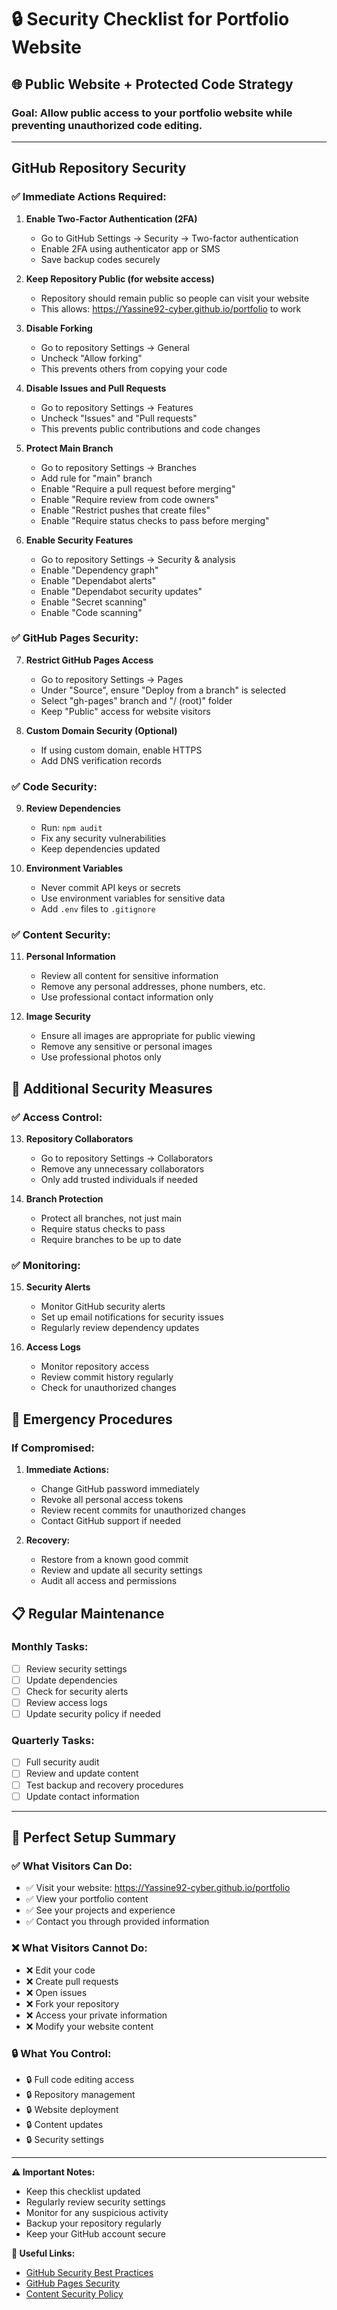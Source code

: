 # 🔒 Security Checklist for Portfolio Website

## **🌐 Public Website + Protected Code Strategy**

### **Goal**: Allow public access to your portfolio website while preventing unauthorized code editing.

---

## **GitHub Repository Security**

### **✅ Immediate Actions Required:**

1. **Enable Two-Factor Authentication (2FA)**
   - Go to GitHub Settings → Security → Two-factor authentication
   - Enable 2FA using authenticator app or SMS
   - Save backup codes securely

2. **Keep Repository Public (for website access)**
   - Repository should remain public so people can visit your website
   - This allows: https://Yassine92-cyber.github.io/portfolio to work

3. **Disable Forking**
   - Go to repository Settings → General
   - Uncheck "Allow forking"
   - This prevents others from copying your code

4. **Disable Issues and Pull Requests**
   - Go to repository Settings → Features
   - Uncheck "Issues" and "Pull requests"
   - This prevents public contributions and code changes

5. **Protect Main Branch**
   - Go to repository Settings → Branches
   - Add rule for "main" branch
   - Enable "Require a pull request before merging"
   - Enable "Require review from code owners"
   - Enable "Restrict pushes that create files"
   - Enable "Require status checks to pass before merging"

6. **Enable Security Features**
   - Go to repository Settings → Security & analysis
   - Enable "Dependency graph"
   - Enable "Dependabot alerts"
   - Enable "Dependabot security updates"
   - Enable "Secret scanning"
   - Enable "Code scanning"

### **✅ GitHub Pages Security:**

7. **Restrict GitHub Pages Access**
   - Go to repository Settings → Pages
   - Under "Source", ensure "Deploy from a branch" is selected
   - Select "gh-pages" branch and "/ (root)" folder
   - Keep "Public" access for website visitors

8. **Custom Domain Security (Optional)**
   - If using custom domain, enable HTTPS
   - Add DNS verification records

### **✅ Code Security:**

9. **Review Dependencies**
   - Run: `npm audit`
   - Fix any security vulnerabilities
   - Keep dependencies updated

10. **Environment Variables**
    - Never commit API keys or secrets
    - Use environment variables for sensitive data
    - Add `.env` files to `.gitignore`

### **✅ Content Security:**

11. **Personal Information**
    - Review all content for sensitive information
    - Remove any personal addresses, phone numbers, etc.
    - Use professional contact information only

12. **Image Security**
    - Ensure all images are appropriate for public viewing
    - Remove any sensitive or personal images
    - Use professional photos only

## **🔐 Additional Security Measures**

### **✅ Access Control:**

13. **Repository Collaborators**
    - Go to repository Settings → Collaborators
    - Remove any unnecessary collaborators
    - Only add trusted individuals if needed

14. **Branch Protection**
    - Protect all branches, not just main
    - Require status checks to pass
    - Require branches to be up to date

### **✅ Monitoring:**

15. **Security Alerts**
    - Monitor GitHub security alerts
    - Set up email notifications for security issues
    - Regularly review dependency updates

16. **Access Logs**
    - Monitor repository access
    - Review commit history regularly
    - Check for unauthorized changes

## **🚨 Emergency Procedures**

### **If Compromised:**

1. **Immediate Actions:**
   - Change GitHub password immediately
   - Revoke all personal access tokens
   - Review recent commits for unauthorized changes
   - Contact GitHub support if needed

2. **Recovery:**
   - Restore from a known good commit
   - Review and update all security settings
   - Audit all access and permissions

## **📋 Regular Maintenance**

### **Monthly Tasks:**
- [ ] Review security settings
- [ ] Update dependencies
- [ ] Check for security alerts
- [ ] Review access logs
- [ ] Update security policy if needed

### **Quarterly Tasks:**
- [ ] Full security audit
- [ ] Review and update content
- [ ] Test backup and recovery procedures
- [ ] Update contact information

---

## **🎯 Perfect Setup Summary**

### **✅ What Visitors Can Do:**
- ✅ Visit your website: https://Yassine92-cyber.github.io/portfolio
- ✅ View your portfolio content
- ✅ See your projects and experience
- ✅ Contact you through provided information

### **❌ What Visitors Cannot Do:**
- ❌ Edit your code
- ❌ Create pull requests
- ❌ Open issues
- ❌ Fork your repository
- ❌ Access your private information
- ❌ Modify your website content

### **🔒 What You Control:**
- 🔒 Full code editing access
- 🔒 Repository management
- 🔒 Website deployment
- 🔒 Content updates
- 🔒 Security settings

---

**⚠️ Important Notes:**
- Keep this checklist updated
- Regularly review security settings
- Monitor for any suspicious activity
- Backup your repository regularly
- Keep your GitHub account secure

**🔗 Useful Links:**
- [GitHub Security Best Practices](https://docs.github.com/en/github/authenticating-to-github/keeping-your-account-and-data-secure)
- [GitHub Pages Security](https://docs.github.com/en/pages/getting-started-with-github-pages/creating-a-github-pages-site)
- [Content Security Policy](https://developer.mozilla.org/en-US/docs/Web/HTTP/CSP) 